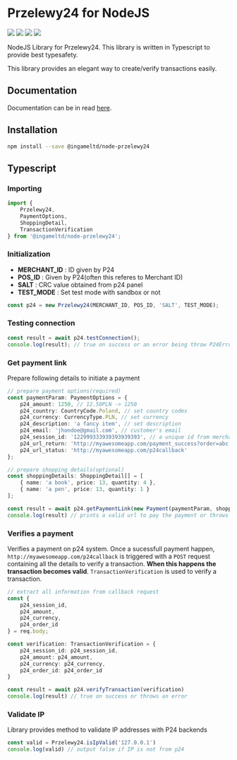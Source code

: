 # Przelewy24 for NodeJS

![](https://img.shields.io/github/workflow/status/ingameltd/node-przelewy24/Build) ![](https://img.shields.io/github/license/ingameltd/node-przelewy24) ![](https://img.shields.io/npm/v/@ingameltd/node-przelewy24) ![](https://img.shields.io/github/last-commit/ingameltd/node-przelewy24)

NodeJS Library for Przelewy24. This library is written in Typescript to provide
best typesafety.

This library provides an elegant way to create/verify transactions easily.

## Documentation

Documentation can be in read [here](https://ingameltd.github.io/node-przelewy24).

## Installation

```bash
npm install --save @ingameltd/node-przelewy24
```

## Typescript

### Importing

```typescript
import { 
    Przelewy24,
    PaymentOptions,
    ShoppingDetail,
    TransactionVerification
} from '@ingameltd/node-przelewy24';
```

### Initialization

- **MERCHANT_ID** : ID given by P24
- **POS_ID** : Given by P24(often this referes to Merchant ID)
- **SALT** : CRC value obtained from p24 panel
- **TEST_MODE** : Set test mode with sandbox or not

```typescript
const p24 = new Przelewy24(MERCHANT_ID, POS_ID, 'SALT', TEST_MODE);
```

### Testing connection

```typescript
const result = await p24.testConnection();
console.log(result); // true on success or an error being throw P24Error
```

### Get payment link

Prepare following details to initiate a payment

```typescript
// prepare payment options(required)
const paymentParam: PaymentOptions = {
    p24_amount: 1250, // 12.50PLN -> 1250
    p24_country: CountryCode.Poland, // set country codes
    p24_currency: CurrencyType.PLN, // set currency
    p24_description: 'a fancy item', // set description
    p24_email: 'jhondoe@gmail.com', // customer's email
    p24_session_id: '122999333939393939393', // a unique id from merchant's system
    p24_url_return: 'http://myawesomeapp.com/payment_success?order=abc', // return user to following url after a valid transaction
    p24_url_status: 'http://myawesomeapp.com/p24callback'
};

// prepare shopping details(optional)
const shoppingDetails: ShoppingDetail[] = [
    { name: 'a book', price: 13, quantity: 4 },
    { name: 'a pen', price: 13, quantity: 1 }
];

const result = await p24.getPaymentLink(new Payment(paymentParam, shoppingDetails));
console.log(result) // prints a valid url to pay the payment or throws an error
```

### Verifies a payment

Verifies a payment on p24 system. Once a sucessfull payment happen, `http://myawesomeapp.com/p24callback` is triggered with a `POST` request containing all the details to verify a transaction. **When this happens the transaction becomes valid**. `TransactionVerification` is used to verify a transaction.

```typescript
// extract all information from callback request
const {
    p24_session_id,
    p24_amount,
    p24_currency,
    p24_order_id
} = req.body;

const verification: TransactionVerification = {
    p24_session_id: p24_session_id,
    p24_amount: p24_amount,
    p24_currency: p24_currency,
    p24_order_id: p24_order_id
}

const result = await p24.verifyTransaction(verification)
console.log(result) // true on success or throws an error

```

### Validate IP

Library provides method to validate IP addresses with P24 backends

```typescript
const valid = Przelewy24.isIpValid('127.0.0.1')
console.log(valid) // output false if IP is not from p24
```
